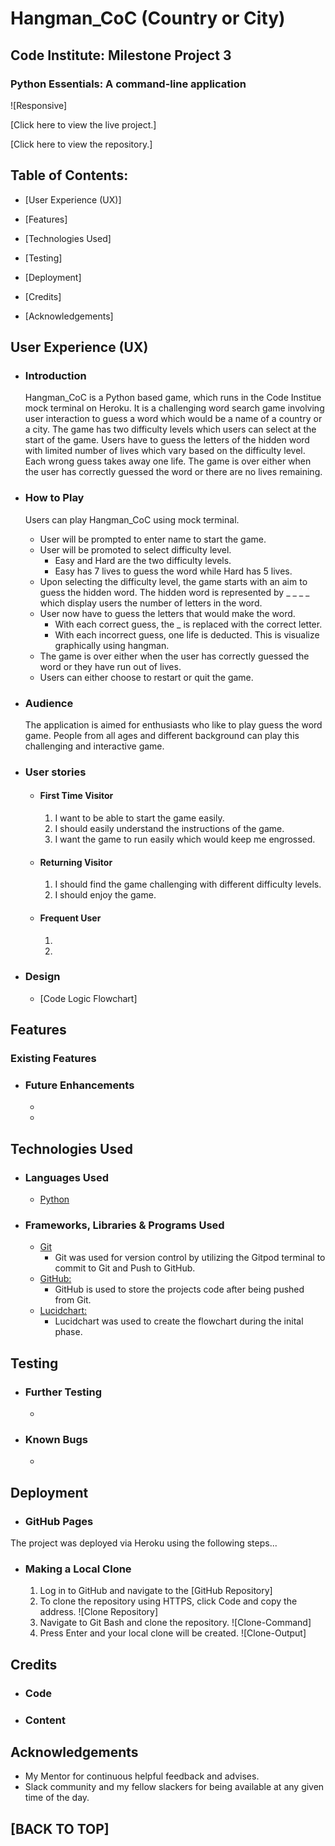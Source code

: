 # Hangman_CoC (Country or City)

## Code Institute: Milestone Project 3

### Python Essentials: A command-line application

![Responsive]

[Click here to view the live project.]

[Click here to view the repository.]

## Table of Contents:
- [User Experience (UX)]  

- [Features]

- [Technologies Used]
  
- [Testing]

- [Deployment]

- [Credits]

- [Acknowledgements]
    

## User Experience (UX)

-   ### Introduction
     Hangman_CoC is a Python based game, which runs in the Code Institue mock terminal on Heroku.
     It is a challenging word search game involving user interaction to guess a word which would be a name of a country or a city. The game has two difficulty levels which users can select at the start of the game. Users have to guess the letters of the hidden word with limited number of lives which vary based on the difficulty level. Each wrong guess takes away one life. The game is over either when the user has correctly guessed the word or there are no lives remaining.
     
-   ### How to Play
     Users can play Hangman_CoC using mock terminal. 
     -  User will be prompted to enter name to start the game. 
     -  User will be promoted to select difficulty level. 
        - Easy and Hard are the two difficulty levels. 
        - Easy has 7 lives to guess the word while Hard has 5 lives.
     -  Upon selecting the difficulty level, the game starts with an aim to guess the hidden word. The hidden word is represented by _ _ _ _ which display users the number of letters in the word. 
     - User now have to guess the letters that would make the word.
        - With each correct guess, the _ is replaced with the correct letter. 
        - With each incorrect guess, one life is deducted. This is visualize graphically using hangman. 
     - The game is over either when the user has correctly guessed the word or they have run out of lives. 
     - Users can either choose to restart or quit the game.

     
-   ### Audience
     The application is aimed for enthusiasts who like to play guess the word game. People from all ages and different background can play this challenging and interactive game.

-   ### User stories

    -   #### First Time Visitor
        1. I want to be able to start the game easily.
        2. I should easily understand the instructions of the game. 
        3. I want the game to run easily which would keep me engrossed.

    -   #### Returning Visitor
        1. I should find the game challenging with different difficulty levels.
        2. I should enjoy the game.   

    -   #### Frequent User 
        1. 
        2. 

*   ### Design

    - [Code Logic Flowchart]

    
    
## Features

 ### Existing Features

   

 

- ### Future Enhancements 

    - 
    - 

## Technologies Used

- ### Languages Used

  -   [Python](https://en.wikipedia.org/wiki/Python_(programming_language))


- ### Frameworks, Libraries & Programs Used

  
  - [Git](https://git-scm.com/)
    - Git was used for version control by utilizing the Gitpod terminal to commit to Git and Push to GitHub.
  - [GitHub:](https://github.com/)
    - GitHub is used to store the projects code after being pushed from Git.   
  - [Lucidchart:](https://www.lucidchart.com/)
    - Lucidchart was used to create the flowchart during the inital phase.
    
## Testing

  



 - ### Further Testing

   -   
   

  - ### Known Bugs

    -   

## Deployment

 - ### GitHub Pages

  The project was deployed via Heroku using the following steps...

   


 - ### Making a Local Clone

    1. Log in to GitHub and navigate to the [GitHub Repository]
    2. To clone the repository using HTTPS, click Code and copy the address. 
    ![Clone Repository]
    3. Navigate to Git Bash and clone the repository. 
    ![Clone-Command]
    4. Press Enter and your local clone will be created. 
    ![Clone-Output]

## Credits

  - ### Code
    

  - ### Content
    

## Acknowledgements

  -   My Mentor for continuous helpful feedback and advises.
  -   Slack community and my fellow slackers for being available at any given time of the day.


## [BACK TO TOP]